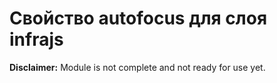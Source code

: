 # Свойство autofocus для слоя infrajs
**Disclaimer:** Module is not complete and not ready for use yet.